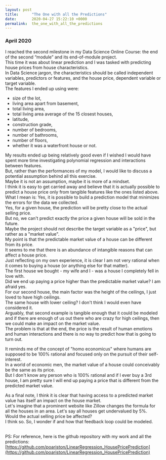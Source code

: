 ```yaml
---
layout: post
title:      "The One with all the Predictions"
date:       2020-04-27 15:22:10 +0000
permalink:  the_one_with_all_the_predictions
---
```



### April 2020

I reached the second milestone in my Data Science Online Course: the end of the second “module” and its end-of-module project.<br>
This time it was about linear prediction and I was tasked with predicting house prices from house characteristics.<br>
In Data Science jargon, the characteristics should be called independent variables, predictors or features, and the house price, dependent variable or target variable.<br>
The features I ended up using were:

* size of the lot,
* living area apart from basement,
* total living area,
* total living area average of the 15 closest houses,
* latitude,
* construction grade,
* number of bedrooms,
* number of bathrooms,
* number of floors,
* whether it was a waterfront house or not.

My results ended up being relatively good even if I wished I would have spent more time investigating polynomial regression and interactions between features.<br>
But, rather than the performances of my model, I would like to discuss a potential assumption behind all this exercise.<br>
Maybe it is not an assumption, maybe it is more of a mindset.<br>
I think it is easy to get carried away and believe that it is actually possible to predict a house price only from tangible features like the ones listed above.<br>
What I mean is: Yes, it is possible to build a prediction model that minimizes the errors for the data we collected.<br>
Yes, for a given house, the prediction will be pretty close to the actual selling price.<br>
But no, we can't predict exactly the price a given house will be sold in the future.<br>
Maybe the project should not describe the target variable as a "price", but rather as a "market value".<br>
My point is that the predictable market value of a house can be different from its price.<br>
It seems to me that there is an abundance of intangible reasons that can affect a house price.<br>
Just reflecting on my own experience, it is clear I am not very rational when it comes to buying a house (or anything else for that matter).<br>
The first house we bought - my wife and I - was a house I completely fell in love with.<br>
Did we end up paying a price higher than the predictable market value? I am afraid yes.<br>
For our second house, the main factor was the height of the ceilings, I just loved to have high ceilings.<br>
The same house with lower ceiling? I don't think I would even have considered it.<br>
Arguably, that second example is tangible enough that it could be modeled and if there are enough of us out there who are crazy for high ceilings, then we could make an impact on the market value.<br>
The problem is that at the end, the price is the result of human emotions and human interactions and there is no way to predict how that is going to turn out.

It reminds me of the concept of "homo economicus" where humans are supposed to be 100% rational and focused only on the pursuit of their self-interest.<br>
In a world of economic men, the market value of a house could conceivably be the same as its price.<br>
But I don't know any person who is 100% rational and if I ever buy a 3rd house, I am pretty sure I will end up paying a price that is different from the predicted market value.

As a final note, I think it is clear that having access to a predicted market value has itself an impact on the house market.<br>
Let's imagine that a prominent website like Zillow changes the formula for all the houses in an area. Let's say all houses get undervalued by 5%.<br>
Would the actual selling price be affected?<br>
I think so. So, I wonder if and how that feedback loop could be modeled.<br><br>

PS: For reference, here is the github repository with my work and all the predictions:
[https://github.com/poariston/LinearRegression_HousePricePrediction](https://github.com/poariston/LinearRegression_HousePricePrediction)<br>

